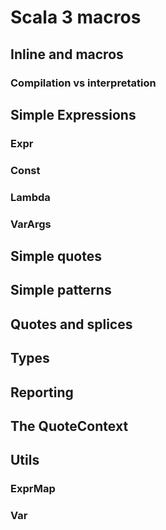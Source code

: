 # Scala 3 macros

## Inline and macros

### Compilation vs interpretation
<!-- Same project but no cyclic dependencies -->

## Simple Expressions

### Expr
### Const
### Lambda
### VarArgs

## Simple quotes

## Simple patterns

## Quotes and splices
<!-- teaser / ref to other doc -->

## Types

## Reporting

## The QuoteContext

## Utils

### ExprMap
### Var
